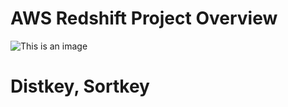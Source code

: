 # AWS Redshift Project Overview
![This is an image](https://github.com/viviankaun/Data-Modeling-with-Apache-Cassandra/blob/main/project2.jpeg)
# Distkey, Sortkey
